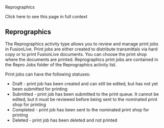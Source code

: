 Reprographics

Click here to see this page in full context

##  Reprographics

The Reprographics activity type allows you to review and manage print jobs in
FusionLive. Print jobs are either created to distribute transmittals via hard
copy or to print FusionLive documents. You can choose the print shop where the
documents are printed. Reprographics print jobs are contained in the Repro
Jobs folder of the Reprographics activity list.

Print jobs can have the following statuses:

  * Draft - print job has been created and can still be edited, but has not yet been submitted for printing 
  * Submitted - print job has been submitted to the print queue. It cannot be edited, but it must be reviewed before being sent to the nominated print shop for printing 
  * Completed - print job has been sent to the nominated print shop for printing 
  * Deleted - print job has been deleted and not printed 

